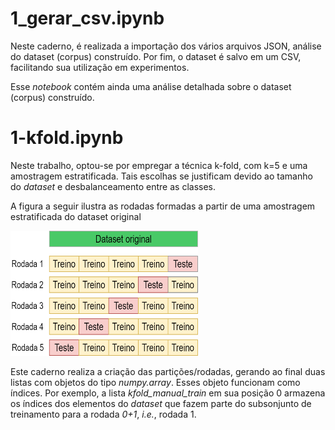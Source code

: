 # 1_gerar_csv.ipynb
Neste caderno, é realizada a importação dos vários arquivos JSON, análise do dataset (corpus) construído. Por fim, o dataset é salvo em um CSV, facilitando sua utilização em experimentos. 

Esse _notebook_ contém ainda uma análise detalhada sobre o dataset (corpus) construído.


# 1-kfold.ipynb
Neste trabalho, optou-se por empregar a técnica k-fold, com k=5 e uma amostragem estratificada. Tais escolhas se justificam devido ao tamanho do _dataset_ e desbalanceamento entre as classes.

A figura a seguir ilustra as rodadas formadas a partir de uma amostragem estratificada do dataset original


<img src="kfold_pequeno.png" width="300" height="200">

Este caderno realiza a criação das partições/rodadas, gerando ao final duas listas com objetos do tipo _numpy.array_. Esses objeto funcionam como índices. Por exemplo, a lista _kfold_manual_train_ em sua posição 0 armazena os índices dos elementos do _dataset_ que fazem parte do subsonjunto de treinamento para a rodada _0+1_, _i.e._, rodada 1.
